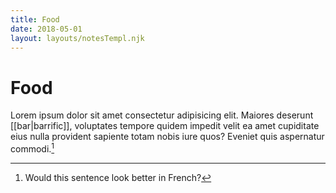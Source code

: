 ```yaml
---
title: Food
date: 2018-05-01
layout: layouts/notesTempl.njk
---
```


# Food

Lorem ipsum dolor sit amet consectetur adipisicing elit. Maiores deserunt [[bar|barrific]], voluptates tempore quidem impedit velit ea amet cupiditate eius nulla provident sapiente totam nobis iure quos? Eveniet quis aspernatur commodi.[^1]

[^1]: Would this sentence look better in French?
